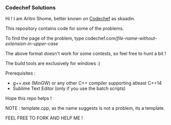 ### Codechef Solutions

Hi ! I am Aritro Shome, better known on [Codechef](https://www.codechef.com/users/skaadin) as skaadin. 

This repository contains code for some of the problems.

To find the page of the problem, type codechef.com/_file-name-without-extension-in-upper-case_

The above format doesn't work for some contests, so feel free to hunt a bit !

The build tools are exclusively for windows :)

Prerequisites : 

 - g++.exe (MinGW) or any other C++ compiler supporting atleast C++14
 - Sublime Text Editor (only if you use the batch scripts)

Hope this repo helps !

NOTE : template.cpp, as the name suggests is not a problem, its a template.

FEEL FREE TO FORK AND HELP ME ! 
